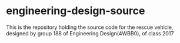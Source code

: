 # engineering-design-source
This is the repository holding the source code for the rescue vehicle, designed by group 188 of Engineering Design(4WBB0), of class 2017
